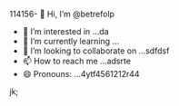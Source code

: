 114156- 👋 Hi, I’m @betrefolp
- 👀 I’m interested in ...da
- 🌱 I’m currently learning ...
- 💞️ I’m looking to collaborate on ...sdfdsf
- 📫 How to reach me ...adsrte
- 😄 Pronouns: ...4ytf4561212r44
<!---5454sdf7887rgr
betrefolp/betrefolp is a ✨ special ✨ repository because itfghs `README.md` (this file) appears on yourhfmmmGitHub profile.2
You can click the Preview link to take a look atwre your23
changes.225959
--->
jk;
